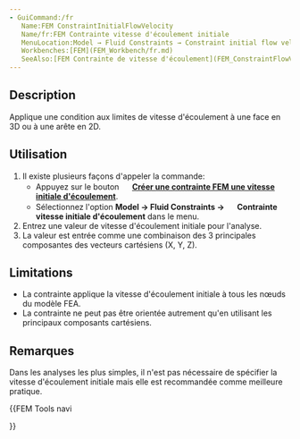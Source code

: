 ```yaml
---
- GuiCommand:/fr
   Name:FEM ConstraintInitialFlowVelocity
   Name/fr:FEM Contrainte vitesse d'écoulement initiale
   MenuLocation:Model → Fluid Constraints → Constraint initial flow velocity
   Workbenches:[FEM](FEM_Workbench/fr.md)
   SeeAlso:[FEM Contrainte de vitesse d'écoulement](FEM_ConstraintFlowVelocity/fr.md)
---
```


## Description

Applique une condition aux limites de vitesse d\'écoulement à une face en 3D ou à une arête en 2D.

## Utilisation

1.  Il existe plusieurs façons d\'appeler la commande:
    -   Appuyez sur le bouton **<img src="images/FEM_ConstraintInitialFlowVelocity.svg" width=16px> [Créer une contrainte FEM une vitesse initiale d'écoulement](FEM_ConstraintInitialFlowVelocity/fr.md)**.
    -   Sélectionnez l\'option **Model → Fluid Constraints → <img src="images/FEM_ConstraintInitialFlowVelocity.svg" width=16px> Contrainte vitesse initiale d'écoulement** dans le menu.
2.  Entrez une valeur de vitesse d\'écoulement initiale pour l\'analyse.
3.  La valeur est entrée comme une combinaison des 3 principales composantes des vecteurs cartésiens (X, Y, Z).

## Limitations

-   La contrainte applique la vitesse d\'écoulement initiale à tous les nœuds du modèle FEA.
-   La contrainte ne peut pas être orientée autrement qu\'en utilisant les principaux composants cartésiens.

## Remarques

Dans les analyses les plus simples, il n\'est pas nécessaire de spécifier la vitesse d\'écoulement initiale mais elle est recommandée comme meilleure pratique.





{{FEM Tools navi

}}  

